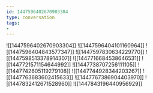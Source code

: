 ```yaml
---
id: 1447596402670903304
type: conversation
tags:
- 
---
```

![[1447596402670903304]]
![[1447596404101160964]]
![[1447596404843577347]]
![[1447597830634229770]]
![[1447598513378914307]]
![[1447716684538646531]]
![[1447721571154644992]]
![[1447738707256111105]]
![[1447742605119279108]]
![[1447744928344203267]]
![[1447763683602415633]]
![[1447767386904403970]]
![[1447832412671528960]]
![[1447843196440956929]]

